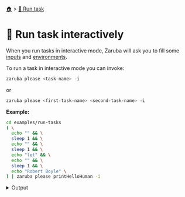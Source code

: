 <!--startTocHeader-->
[🏠](../README.md) > [🏃 Run task](README.md)
# 🏓 Run task interactively
<!--endTocHeader-->

When you run tasks in interactive mode, Zaruba will ask you to fill some [inputs](../core-concepts/task/task-inputs.md) and [environments](../core-concepts/task/task-envs/README.md).

To run a task in interactive mode you can invoke:

```bash
zaruba please <task-name> -i
```

or

```bash
zaruba please <first-task-name> <second-task-name> -i
```

__Example:__

<!--startCode-->
```bash
cd examples/run-tasks
( \
  echo "" && \
  sleep 1 && \
  echo "" && \
  sleep 1 && \
  echo "let" && \
  echo "" && \
  sleep 1 && \
  echo "Robert Boyle" \
) | zaruba please printHelloHuman -i
```
 
<details>
<summary>Output</summary>
 
```````
💀 Load additional value file
Search: █
? Do you want to load additional value file?: 
  ▸ 🏁 No
    📝 Yes
Search: █? Do you want to load additional value file?:   ▸ 🏁 No    📝 Yes✔ 🏁 No
💀 Load additional env
Search: █
? Do you want to load additional env?: 
  ▸ 🏁 No
    📝 Yes, from file
    📝 Yes, manually
Search: █? Do you want to load additional env?:   ▸ 🏁 No    📝 Yes, from file    📝 Yes, manually✔ 🏁 No
💀 1 of 1) humanName
Search: █
? Your name: 
  ▸ human
    Let me type it!
Search: l█? Your name:   ▸ Let me type it!Search: le█? Your name:   ▸ Let me type it!Search: let█? Your name:   ▸ Let me type it!Search: let█? Your name:   ▸ Let me type it!✔ Let me type it!
✔ Your name: █
✔ Your name: R█
✔ Your name: Ro█
✔ Your name: Rob█
✔ Your name: Robe█
✔ Your name: Rober█
✔ Your name: Robert█
✔ Your name: Robert █
✔ Your name: Robert B█
✔ Your name: Robert Bo█
✔ Your name: Robert Boy█
✔ Your name: Robert Boyl█
✔ Your name: Robert Boyle█
✔ Your name: Robert Boyle█
Your name: Robert Boyle
💀 🔎 Job Starting...
         Elapsed Time: 1.472µs
         Current Time: 08:21:33
💀 🏁 Run 🍏 'printHelloHuman' command on /home/gofrendi/zaruba/docs/examples/run-tasks
💀    🚀 printHelloHuman      🍏 08:21:33.819 hello Robert Boyle
💀 🎉 Successfully running 🍏 'printHelloHuman' command
💀 🔎 Job Running...
         Elapsed Time: 102.418815ms
         Current Time: 08:21:33
💀 🎉 🎉🎉🎉🎉🎉🎉🎉🎉🎉🎉🎉
💀 🎉 Job Complete!!! 🎉🎉🎉
💀 🔥 Terminating
💀 🔎 Job Ended...
         Elapsed Time: 212.87159ms
         Current Time: 08:21:34
zaruba please printHelloHuman  -v 'humanName=Robert Boyle'
```````
</details>
<!--endCode-->


<!--startTocSubTopic-->
<!--endTocSubTopic-->